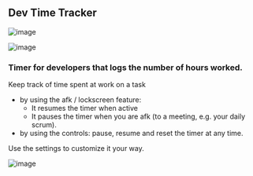 ## Dev Time Tracker
![image](https://user-images.githubusercontent.com/23088305/46271539-0b597100-c51b-11e8-8339-e4afea309665.png)

![image](https://user-images.githubusercontent.com/23088305/46186898-01333a80-c2af-11e8-9da4-4f9806806369.png)

### Timer for developers that logs the number of hours worked.

Keep track of time spent at work on a task
- by using the afk / lockscreen feature:
   - It resumes the timer when active
   - It pauses the timer when you are afk (to a meeting, e.g. your daily scrum). 
- by using the controls: pause, resume and reset the timer at any time.

Use the settings to customize it your way.

![image](https://user-images.githubusercontent.com/23088305/46186931-29bb3480-c2af-11e8-8419-96d5df6dbc47.png)
